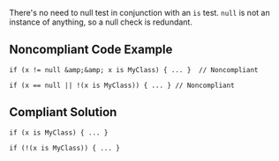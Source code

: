 
There's no need to null test in conjunction with an `is` test. `null` is not an instance of anything, so a null check is redundant.

## Noncompliant Code Example


    if (x != null &amp;&amp; x is MyClass) { ... }  // Noncompliant
    
    if (x == null || !(x is MyClass)) { ... } // Noncompliant


## Compliant Solution


    if (x is MyClass) { ... }
    
    if (!(x is MyClass)) { ... }

